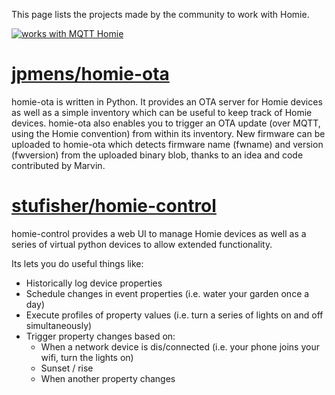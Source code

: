 This page lists the projects made by the community to work with Homie.

[![works with MQTT Homie](https://homieiot.github.io/img/works-with-homie.svg)](https://homieiot.github.io/)

# [jpmens/homie-ota](https://github.com/jpmens/homie-ota)

homie-ota is written in Python. It provides an OTA server for Homie devices as well as a simple inventory which can be useful to keep track of Homie devices. homie-ota also enables you to trigger an OTA update (over MQTT, using the Homie convention) from within its inventory. New firmware can be uploaded to homie-ota which detects firmware name (fwname) and version (fwversion) from the uploaded binary blob, thanks to an idea and code contributed by Marvin.

# [stufisher/homie-control](https://github.com/stufisher/homie-control)

homie-control provides a web UI to manage Homie devices as well as a series of virtual python devices to allow extended functionality.

Its lets you do useful things like:

* Historically log device properties
* Schedule changes in event properties (i.e. water your garden once a day)
* Execute profiles of property values (i.e. turn a series of lights on and off simultaneously)
* Trigger property changes based on:
   * When a network device is dis/connected (i.e. your phone joins your wifi, turn the lights on)
   * Sunset / rise
   * When another property changes
